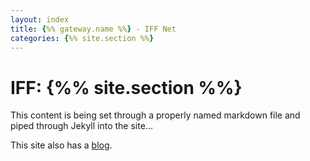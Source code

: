 ```yaml
---
layout: index
title: {%% gateway.name %%} - IFF Net
categories: {%% site.section %%}
---
```

<div class="blurb">
	<h1>IFF: {%% site.section %%}</h1>
	<p>This content is being set through a properly named markdown file and piped through Jekyll into the site...</p>
	<p>This site also has a <a href="http://{{ site.domain }}/blog/">blog</a>.</p>
</div>
